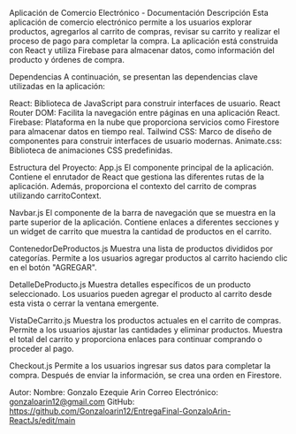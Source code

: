 Aplicación de Comercio Electrónico - Documentación
Descripción
Esta aplicación de comercio electrónico permite a los usuarios explorar productos, agregarlos al carrito de compras, revisar su carrito y realizar el proceso de pago para completar la compra. La aplicación está construida con React y utiliza Firebase para almacenar datos, como información del producto y órdenes de compra.

Dependencias
A continuación, se presentan las dependencias clave utilizadas en la aplicación:

React: Biblioteca de JavaScript para construir interfaces de usuario.
React Router DOM: Facilita la navegación entre páginas en una aplicación React.
Firebase: Plataforma en la nube que proporciona servicios como Firestore para almacenar datos en tiempo real.
Tailwind CSS: Marco de diseño de componentes para construir interfaces de usuario modernas.
Animate.css: Biblioteca de animaciones CSS predefinidas.

Estructura del Proyecto:
App.js
El componente principal de la aplicación. Contiene el enrutador de React que gestiona las diferentes rutas de la aplicación. Además, proporciona el contexto del carrito de compras utilizando carritoContext.

Navbar.js
El componente de la barra de navegación que se muestra en la parte superior de la aplicación. Contiene enlaces a diferentes secciones y un widget de carrito que muestra la cantidad de productos en el carrito.

ContenedorDeProductos.js
Muestra una lista de productos divididos por categorías. Permite a los usuarios agregar productos al carrito haciendo clic en el botón "AGREGAR".

DetalleDeProducto.js
Muestra detalles específicos de un producto seleccionado. Los usuarios pueden agregar el producto al carrito desde esta vista o cerrar la ventana emergente.

VistaDeCarrito.js
Muestra los productos actuales en el carrito de compras. Permite a los usuarios ajustar las cantidades y eliminar productos. Muestra el total del carrito y proporciona enlaces para continuar comprando o proceder al pago.

Checkout.js
Permite a los usuarios ingresar sus datos para completar la compra. Después de enviar la información, se crea una orden en Firestore.


Autor:
Nombre: Gonzalo Ezequie Arin
Correo Electrónico: gonzaloarin12@gmail.com
GitHub: https://github.com/Gonzaloarin12/EntregaFinal-GonzaloArin-ReactJs/edit/main
